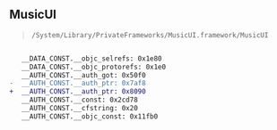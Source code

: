 ## MusicUI

> `/System/Library/PrivateFrameworks/MusicUI.framework/MusicUI`

```diff

   __DATA_CONST.__objc_selrefs: 0x1e80
   __DATA_CONST.__objc_protorefs: 0x1e0
   __AUTH_CONST.__auth_got: 0x50f0
-  __AUTH_CONST.__auth_ptr: 0x7af8
+  __AUTH_CONST.__auth_ptr: 0x8090
   __AUTH_CONST.__const: 0x2cd78
   __AUTH_CONST.__cfstring: 0x20
   __AUTH_CONST.__objc_const: 0x11fb0

```
